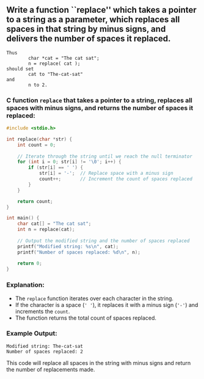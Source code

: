 ## Write a function ``replace'' which takes a pointer to a string as a parameter, which replaces all spaces in that string by minus signs, and delivers the number of spaces it replaced.

```
Thus
        char *cat = "The cat sat";
        n = replace( cat );
should set
        cat to "The-cat-sat"
and
        n to 2.
```

### C function `replace` that takes a pointer to a string, replaces all spaces with minus signs, and returns the number of spaces it replaced:

```c
#include <stdio.h>

int replace(char *str) {
    int count = 0;
    
    // Iterate through the string until we reach the null terminator
    for (int i = 0; str[i] != '\0'; i++) {
        if (str[i] == ' ') {
            str[i] = '-';  // Replace space with a minus sign
            count++;       // Increment the count of spaces replaced
        }
    }

    return count;
}

int main() {
    char cat[] = "The cat sat";
    int n = replace(cat);
    
    // Output the modified string and the number of spaces replaced
    printf("Modified string: %s\n", cat);
    printf("Number of spaces replaced: %d\n", n);
    
    return 0;
}
```

### Explanation:
- The `replace` function iterates over each character in the string.
- If the character is a space (`' '`), it replaces it with a minus sign (`'-'`) and increments the `count`.
- The function returns the total count of spaces replaced.

### Example Output:
```
Modified string: The-cat-sat
Number of spaces replaced: 2
```

This code will replace all spaces in the string with minus signs and return the number of replacements made.

